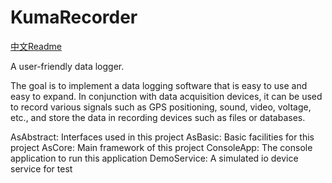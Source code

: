 # KumaRecorder

[中文Readme](Readme/README.zh_cn.md)

A user-friendly data logger.

The goal is to implement a data logging software that is easy to use and easy to expand. In conjunction with data acquisition devices, it can be used to record various signals such as GPS positioning, sound, video, voltage, etc., and store the data in recording devices such as files or databases.

AsAbstract: Interfaces used in this project
AsBasic: Basic facilities for this project
AsCore: Main framework of this project
ConsoleApp: The console application to run this application
DemoService: A simulated io device service for test
